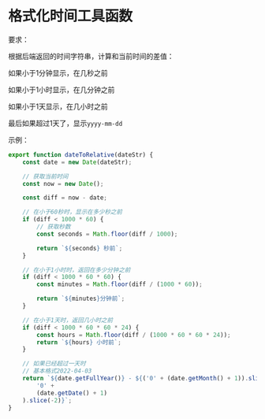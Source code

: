 # 格式化时间工具函数

要求：

根据后端返回的时间字符串，计算和当前时间的差值：

如果小于1分钟显示，在几秒之前

如果小于1小时显示，在几分钟之前

如果小于1天显示，在几小时之前

最后如果超过1天了，显示`yyyy-mm-dd`



示例：

```js
export function dateToRelative(dateStr) {
	const date = new Date(dateStr);

	// 获取当前时间
	const now = new Date();

	const diff = now - date;

	// 在小于60秒时，显示在多少秒之前
	if (diff < 1000 * 60) {
		// 获取秒数
		const seconds = Math.floor(diff / 1000);

		return `${seconds} 秒前`;
	}

	// 在小于1小时时，返回在多少分钟之前
	if (diff < 1000 * 60 * 60) {
		const minutes = Math.floor(diff / (1000 * 60));

		return `${minutes}分钟前`;
	}

	// 在小于1天时，返回几小时之前
	if (diff < 1000 * 60 * 60 * 24) {
		const hours = Math.floor(diff / (1000 * 60 * 60 * 24));
		return `${hours} 小时前`;
	}

	// 如果已经超过一天时
	// 基本格式2022-04-03
	return `${date.getFullYear()} - ${('0' + (date.getMonth() + 1)).slice(-2)} -${(
		'0' +
		(date.getDate() + 1)
	).slice(-2)}`;
}

```

